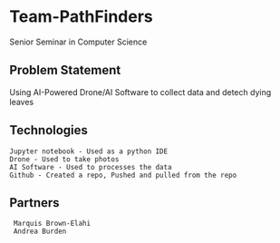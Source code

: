 # Team-PathFinders

Senior Seminar in Computer Science 

##  Problem Statement

Using AI-Powered Drone/AI Software to collect data and detech dying leaves

## Technologies
    Jupyter notebook - Used as a python IDE
    Drone - Used to take photos
    AI Software - Used to processes the data
    Github - Created a repo, Pushed and pulled from the repo

   ## Partners
     Marquis Brown-Elahi
     Andrea Burden
     
     
